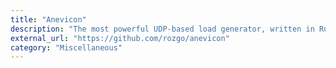 ```yaml
---
title: "Anevicon"
description: "The most powerful UDP-based load generator, written in Rust."
external_url: "https://github.com/rozgo/anevicon"
category: "Miscellaneous"
---
```

